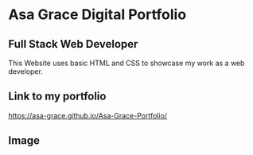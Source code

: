 # Asa Grace Digital Portfolio

## Full Stack Web Developer

This Website uses basic HTML and CSS to showcase my work as a web developer. 

## Link to my portfolio

https://asa-grace.github.io/Asa-Grace-Portfolio/

## Image 


